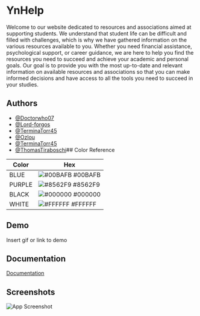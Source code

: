 # YnHelp
Welcome to our website dedicated to resources and associations aimed at supporting students. We understand that student life can be difficult and filled with challenges, which is why we have gathered information on the various resources available to you. Whether you need financial assistance, psychological support, or career guidance, we are here to help you find the resources you need to succeed and achieve your academic and personal goals. Our goal is to provide you with the most up-to-date and relevant information on available resources and associations so that you can make informed decisions and have access to all the tools you need to succeed in your studies.

## Authors

- [@Doctorwho07](https://www.github.com/Doctorwho07)
- [@Lord-forgos](https://www.github.com/Lord-forgos)
- [@TerminaTorr45](https://www.github.com/octokatherine)
- [@Ozlou](https://www.github.com/Ozlou)
- [@TerminaTorr45](https://www.github.com/octokatherine)
- [@ThomasTiraboschi](https://www.github.com/ThomasTiraboschi)## Color Reference

| Color             | Hex                                                                |
| ----------------- | ------------------------------------------------------------------ |
| BLUE | ![#00BAFB](https://via.placeholder.com/10/00BAFB?text=+) #00BAFB |
| PURPLE | ![#8562F9](https://via.placeholder.com/10/8562F9?text=+) #8562F9 |
| BLACK | ![#000000](https://via.placeholder.com/10/000000?text=+) #000000 |
| WHITE | ![#FFFFFF](https://via.placeholder.com/10/FFFFFF?text=+) #FFFFFF |


## Demo

Insert gif or link to demo


## Documentation

[Documentation](https://linktodocumentation)


## Screenshots

![App Screenshot](https://via.placeholder.com/468x300?text=App+Screenshot+Here)

